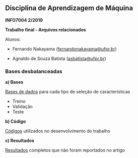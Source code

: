 ## Disciplina de Aprendizagem de Máquina
**INFO7004 2/2019**

**Trabalho final - Arquivos relacionados**

Alunos:
- Fernando Nakayama (fernandonakayama@ufpr.br)

- Agnaldo de Souza Batista (asbatista@ufpr.br)

### Bases desbalanceadas

**a) Bases**

[Bases de dados](https://github.com/fernandonakayama/Disciplina_Machine_Learning/tree/master/base_desbalanceada/bases) para cada tipo de seleção de características
- Treino
- Validação
- Teste 

**b) Código**

[Códigos](https://github.com/fernandonakayama/Disciplina_Machine_Learning/tree/master/base_desbalanceada/codigos) utilizados no desenvolvimento do trabalho

**c) Resultados**

[Resultados](https://github.com/fernandonakayama/Disciplina_Machine_Learning/tree/master/base_desbalanceada/resultados) completos que não foram reportados no artigo
